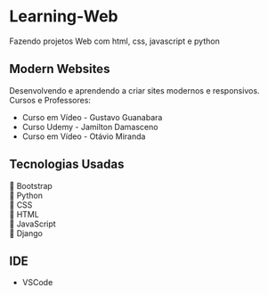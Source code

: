 # Learning-Web
 Fazendo projetos Web com html, css, javascript e python

 ## Modern Websites
 Desenvolvendo e aprendendo a criar sites modernos e responsivos. <br>
 Cursos e Professores:
 * Curso em Vídeo - Gustavo Guanabara
 * Curso Udemy - Jamilton Damasceno
 * Curso em Vídeo - Otávio Miranda

## Tecnologias Usadas
🔹 Bootstrap  
🔹 Python  
🔹 CSS  
🔹 HTML  
🔹 JavaScript  
🔹 Django

## IDE
* VSCode
